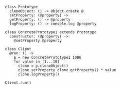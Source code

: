 

    class Prototype
      cloneObject: () -> Object.create @
      setProperty: (@property) ->
      getProperty: () -> @property
      logProperty: () -> console.log @property

    class ConcretePrototype1 extends Prototype
      constructor: (@property) ->
        @setProperty @property

    class Client
      @run: () ->
        p = new ConcretePrototype1 1000
        for value in [1...10]
          clone = p.cloneObject()
          clone.setProperty clone.getProperty() * value
          clone.logProperty()

    Client.run()